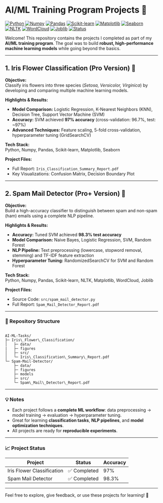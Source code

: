 # AI/ML Training Program Projects 🚀

[![Python](https://img.shields.io/badge/Python-3.11-blue?logo=python&logoColor=white)](https://www.python.org/)
[![Numpy](https://img.shields.io/badge/Numpy-1.25-blue?logo=numpy&logoColor=white)](https://numpy.org/)
[![Pandas](https://img.shields.io/badge/Pandas-1.6-blue?logo=pandas&logoColor=white)](https://pandas.pydata.org/)
[![Scikit-learn](https://img.shields.io/badge/Scikit--learn-0.24-orange?logo=scikit-learn&logoColor=white)](https://scikit-learn.org/)
[![Matplotlib](https://img.shields.io/badge/Matplotlib-3.7-blue?logo=matplotlib&logoColor=white)](https://matplotlib.org/)
[![Seaborn](https://img.shields.io/badge/Seaborn-0.12-blueviolet?logo=seaborn&logoColor=white)](https://seaborn.pydata.org/)
[![NLTK](https://img.shields.io/badge/NLTK-3.8-orange?logo=nltk&logoColor=white)](https://www.nltk.org/)
[![WordCloud](https://img.shields.io/badge/WordCloud-1.9-blue?logo=python&logoColor=white)](https://amueller.github.io/word_cloud/)
[![Joblib](https://img.shields.io/badge/Joblib-1.3-blue?logo=python&logoColor=white)](https://joblib.readthedocs.io/)
[![Status](https://img.shields.io/badge/Status-Completed-brightgreen)](https://github.com/Mayank230604/AI-ML-Tasks)

Welcome! This repository contains the projects I completed as part of my **AI/ML training program**. The goal was to build **robust, high-performance machine learning models** while going beyond the basics.

---

## 1. Iris Flower Classification (Pro Version) 🌸

**Objective:**  
Classify iris flowers into three species (*Setosa, Versicolor, Virginica*) by developing and comparing multiple machine learning models.

**Highlights & Results:**  
- **Model Comparison:** Logistic Regression, K-Nearest Neighbors (KNN), Decision Tree, Support Vector Machine (SVM)  
- **Accuracy:** SVM achieved **97% accuracy** (cross-validation: 96.7%, test: ~97%)  
- **Advanced Techniques:** Feature scaling, 5-fold cross-validation, hyperparameter tuning (GridSearchCV)

**Tech Stack:**  
Python, Numpy, Pandas, Scikit-learn, Matplotlib, Seaborn

**Project Files:**  
- Full Report: `Iris_Classification_Summary_Report.pdf`  
- Key Visualizations: Confusion Matrix, Decision Boundary Plot

---

## 2. Spam Mail Detector (Pro+ Version) 📧

**Objective:**  
Build a high-accuracy classifier to distinguish between spam and non-spam (ham) emails using a complete NLP pipeline.

**Highlights & Results:**  
- **Accuracy:** Tuned SVM achieved **98.3% test accuracy**  
- **Model Comparison:** Naive Bayes, Logistic Regression, SVM, Random Forest  
- **NLP Pipeline:** Text preprocessing (lowercase, stopword removal, stemming) and TF-IDF feature extraction  
- **Hyperparameter Tuning:** RandomizedSearchCV for SVM and Random Forest

**Tech Stack:**  
Python, Numpy, Pandas, Scikit-learn, NLTK, Matplotlib, WordCloud, Joblib

**Project Files:**  
- Source Code: `src/spam_mail_detector.py`  
- Full Report: `Spam_Mail_Detector_Report.pdf`

---

### 📂 Repository Structure

```

AI-ML-Tasks/
├─ Iris\_Flower\_Classification/
│   ├─ data/
|   ├─ figures
│   ├─ src/
│   └─ Iris\_Classification\_Summary\_Report.pdf
└─ Spam-Mail-Detector/
    ├─ data/
    ├─ figures
    ├─ models
    ├─ src/
    └─ Spam\_Mail\_Detector\_Report.pdf

```

---

### 💡 Notes
- Each project follows a **complete ML workflow**: data preprocessing → model training → evaluation → hyperparameter tuning.  
- Great for learning **classification tasks**, **NLP pipelines**, and **model optimization techniques**.  
- All projects are ready for **reproducible experiments**.  

---

### 📈 Project Status
| Project | Status | Accuracy |
|---------|--------|---------|
| Iris Flower Classification | ✅ Completed | 97% |
| Spam Mail Detector | ✅ Completed | 98.3% |

---

Feel free to explore, give feedback, or use these projects for learning! 🚀